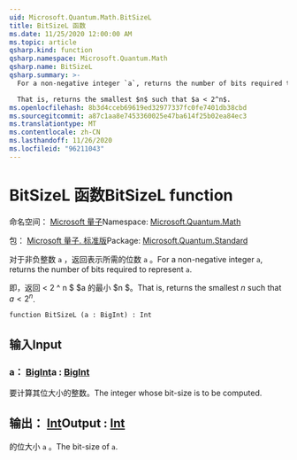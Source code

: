 ```yaml
---
uid: Microsoft.Quantum.Math.BitSizeL
title: BitSizeL 函数
ms.date: 11/25/2020 12:00:00 AM
ms.topic: article
qsharp.kind: function
qsharp.namespace: Microsoft.Quantum.Math
qsharp.name: BitSizeL
qsharp.summary: >-
  For a non-negative integer `a`, returns the number of bits required to represent `a`.

  That is, returns the smallest $n$ such that $a < 2^n$.
ms.openlocfilehash: 8b3d4cceb69619ed32977337fc0fe7401db38cbd
ms.sourcegitcommit: a87c1aa8e7453360025e47ba614f25b02ea84ec3
ms.translationtype: MT
ms.contentlocale: zh-CN
ms.lasthandoff: 11/26/2020
ms.locfileid: "96211043"
---
```

# <a name="bitsizel-function"></a><span data-ttu-id="eb444-102">BitSizeL 函数</span><span class="sxs-lookup"><span data-stu-id="eb444-102">BitSizeL function</span></span>

<span data-ttu-id="eb444-103">命名空间： [Microsoft 量子](xref:Microsoft.Quantum.Math)</span><span class="sxs-lookup"><span data-stu-id="eb444-103">Namespace: [Microsoft.Quantum.Math](xref:Microsoft.Quantum.Math)</span></span>

<span data-ttu-id="eb444-104">包： [Microsoft 量子. 标准版](https://nuget.org/packages/Microsoft.Quantum.Standard)</span><span class="sxs-lookup"><span data-stu-id="eb444-104">Package: [Microsoft.Quantum.Standard](https://nuget.org/packages/Microsoft.Quantum.Standard)</span></span>


<span data-ttu-id="eb444-105">对于非负整数 `a` ，返回表示所需的位数 `a` 。</span><span class="sxs-lookup"><span data-stu-id="eb444-105">For a non-negative integer `a`, returns the number of bits required to represent `a`.</span></span>

<span data-ttu-id="eb444-106">即，返回 < 2 ^ n $ $a 的最小 $n $。</span><span class="sxs-lookup"><span data-stu-id="eb444-106">That is, returns the smallest $n$ such that $a < 2^n$.</span></span>

```qsharp
function BitSizeL (a : BigInt) : Int
```


## <a name="input"></a><span data-ttu-id="eb444-107">输入</span><span class="sxs-lookup"><span data-stu-id="eb444-107">Input</span></span>

### <a name="a--bigint"></a><span data-ttu-id="eb444-108">a： [BigInt](xref:microsoft.quantum.lang-ref.bigint)</span><span class="sxs-lookup"><span data-stu-id="eb444-108">a : [BigInt](xref:microsoft.quantum.lang-ref.bigint)</span></span>

<span data-ttu-id="eb444-109">要计算其位大小的整数。</span><span class="sxs-lookup"><span data-stu-id="eb444-109">The integer whose bit-size is to be computed.</span></span>



## <a name="output--int"></a><span data-ttu-id="eb444-110">输出： [Int](xref:microsoft.quantum.lang-ref.int)</span><span class="sxs-lookup"><span data-stu-id="eb444-110">Output : [Int](xref:microsoft.quantum.lang-ref.int)</span></span>

<span data-ttu-id="eb444-111">的位大小 `a` 。</span><span class="sxs-lookup"><span data-stu-id="eb444-111">The bit-size of `a`.</span></span>